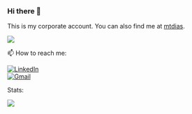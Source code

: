 ### Hi there 👋

This is my corporate account. You can also find me at [mtdias](https://github.com/mtdias).
<p>
  <img src="https://hits.seeyoufarm.com/api/count/incr/badge.svg?url=https%3A%2F%2Fgithub.com%2Fmtdias1212%2Fhit-counter">
</p>

📫 How to reach me:

  [![LinkedIn](https://img.shields.io/badge/LinkedIn-0077B5?style=for-the-badge&logo=linkedin&logoColor=white)](https://www.linkedin.com/in/mtdias/)  
  [![Gmail](https://img.shields.io/badge/Gmail-D14836?style=for-the-badge&logo=gmail&logoColor=white)](mailto:mateus.dias@zup.com.br)

Stats:
  
<img src="https://github-profile-trophy.vercel.app/?username=mtdiaszup">
